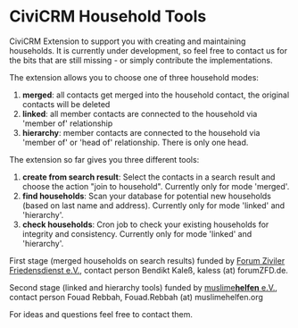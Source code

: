 # CiviCRM Household Tools

CiviCRM Extension to support you with creating and maintaining households. It is
currently under development, so feel free to contact us for the bits that are
still missing - or simply contribute the implementations.

The extension allows you to choose one of three household modes:
 
1. **merged**: all contacts get merged into the household contact, the original
    contacts will be deleted
2. **linked**: all member contacts are connected to the household via
    'member of' relationship
3. **hierarchy**: member contacts are connected to the household via 'member of'
    or 'head of' relationship. There is only one head.

The extension so far gives you three different tools:

1. **create from search result**: Select the contacts in a search result and
    choose the action "join to household". Currently only for mode 'merged'.
2. **find households**: Scan your database for potential new households (based
    on last name and address). Currently only for mode 'linked' and 'hierarchy'.
2. **check households**: Cron job to check your existing households for
    integrity and consistency. Currently only for mode 'linked' and 'hierarchy'.

First stage (merged households on search results) funded by
[Forum Ziviler Friedensdienst e.V.](http://www.forumzfd.de/), contact person
Bendikt Kaleß, kaless (at) forumZFD.de.

Second stage (linked and hierarchy tools) funded by
[muslime**helfen** e.V.](http://www.muslimehelfen.org/), contact person Fouad
Rebbah, Fouad.Rebbah (at) muslimehelfen.org

For ideas and questions feel free to contact them.
